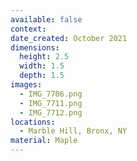 ```yaml
---
available: false
context:
date_created: October 2021
dimensions:
  height: 2.5
  width: 1.5
  depth: 1.5
images:
  - IMG_7706.png
  - IMG_7711.png
  - IMG_7712.png
locations:
  - Marble Hill, Bronx, NY
material: Maple
---
```

